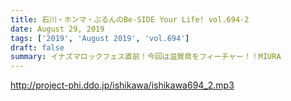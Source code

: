 ```yaml
---
title: 石川・ホンマ・ぶるんのBe-SIDE Your Life! vol.694-2
date: August 29, 2019
tags: ['2019', 'August 2019', 'vol.694']
draft: false
summary: イナズマロックフェス直前！今回は滋賀県をフィーチャー！！MIURA
---
```


http://project-phi.ddo.jp/ishikawa/ishikawa694_2.mp3
